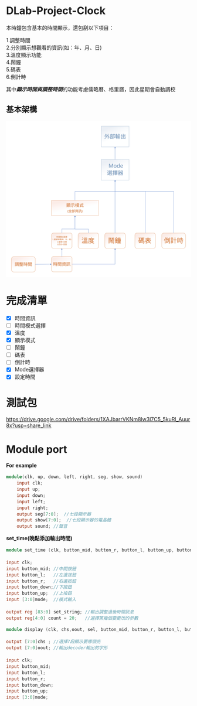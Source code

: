 # DLab-Project-Clock
本時鐘包含基本的時間顯示，還包刮以下項目：

1.調整時間  
2.分別顯示想觀看的資訊(如：年、月、日)  
3.溫度顯示功能  
4.鬧鐘  
5.碼表  
6.倒計時

其中***顯示時間與調整時間***的功能考慮儒略曆、格里曆，因此星期會自動調校




## 基本架構

![clk](picture/clk_update1.svg)

# 完成清單
- [x] 時間資訊
- [ ] 時間模式選擇
- [x] 溫度
- [x] 顯示模式
- [ ] 鬧鐘
- [ ] 碼表
- [ ] 倒計時
- [x] Mode選擇器  
- [x] 設定時間    

 # 測試包
 https://drive.google.com/drive/folders/1XAJbarrVKNm8lw3I7C5_5kuRl_Auur8x?usp=share_link
# Module port

**For example**
```verilog
module(clk, up, down, left, right, seg, show, sound)
    input clk;
    input up;
    input down;
    input left;
    input right;
    output seg[7:0];  //七段顯示器
    output show[7:0];  //七段顯示器的電晶體
    output sound; //聲音
```
**set_time(晚點添加輸出時間)**

```verilog
module set_time (clk, button_mid, button_r, button_l, button_up, button_down,  mode, set_string, count); //調整時間模塊

input clk;
input button_mid; //中間按鈕
input button_l;   //左邊按鈕
input button_r;   //右邊按鈕
input button_down;//下按鈕
input button_up;  //上按鈕
input [3:0]mode;  //模式輸入

output reg [83:0] set_string; //輸出調整過後時間訊息
output reg[4:0] count = 20;   //選擇第幾個要更改的參數
```
```verilog
module display (clk, chs,oout, sel, button_mid, button_r, button_l, button_up, button_down, mode); //顯示模塊

output [7:0]chs ; //選擇7段顯示要哪個亮
output [7:0]oout; //輸出decoder輸出的字形

input clk;
input button_mid;
input button_l;
input button_r;
input button_down;
input button_up;
input [3:0]mode;
```   
